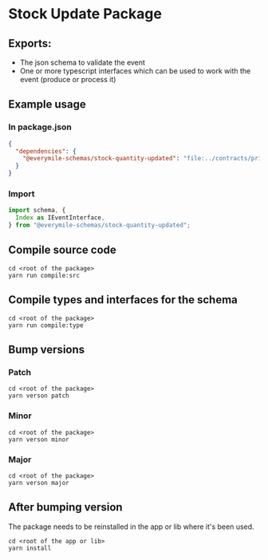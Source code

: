 # Stock Update Package

## Exports:

- The json schema to validate the event
- One or more typescript interfaces which can be used to work with the event (produce or process it)

## Example usage

### In package.json

```json
{
  "dependencies": {
    "@everymile-schemas/stock-quantity-updated": "file:../contracts/private/jsonSchema/stock/quantity-updated"
  }
}
```

### Import

```typescript
import schema, {
  Index as IEventInterface,
} from "@everymile-schemas/stock-quantity-updated";
```

## Compile source code

```shell
cd <root of the package>
yarn run compile:src
```

## Compile types and interfaces for the schema

```shell
cd <root of the package>
yarn run compile:type
```

## Bump versions

### Patch

```shell
cd <root of the package>
yarn verson patch
```

### Minor

```shell
cd <root of the package>
yarn verson minor
```

### Major

```shell
cd <root of the package>
yarn verson major
```

## After bumping version

The package needs to be reinstalled in the app or lib where it's been used.

```shell
cd <root of the app or lib>
yarn install
```
